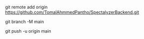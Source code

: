 git remote add origin https://github.com/TomalAhmmedPantho/SpectalyzerBackend.git

git branch -M main

git push -u origin main
